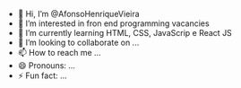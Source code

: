 - 👋 Hi, I’m @AfonsoHenriqueVieira
- 👀 I’m interested in fron end programming vacancies
- 🌱 I’m currently learning HTML, CSS, JavaScrip e React JS
- 💞️ I’m looking to collaborate on ...
- 📫 How to reach me ...
- 😄 Pronouns: ...
- ⚡ Fun fact: ...

<!---
AfonsoHenriqueVieira/AfonsoHenriqueVieira is a ✨ special ✨ repository because its `README.md` (this file) appears on your GitHub profile.
You can click the Preview link to take a look at your changes.
--->
